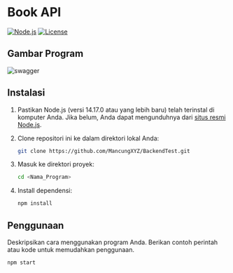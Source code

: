 # Book API

[![Node.js](https://img.shields.io/badge/Node.js-v14.17.0-green)](https://nodejs.org/)
[![License](https://img.shields.io/badge/License-MIT-blue.svg)](LICENSE)

## Gambar Program

![swagger](https://github.com/MancungXYZ/BackendTest/assets/60146927/3e586f98-dd39-4c6d-aaaa-4e46b2c14c3d)

## Instalasi

1. Pastikan Node.js (versi 14.17.0 atau yang lebih baru) telah terinstal di komputer Anda. Jika belum, Anda dapat mengunduhnya dari [situs resmi Node.js](https://nodejs.org/).
2. Clone repositori ini ke dalam direktori lokal Anda:

    ```bash
    git clone https://github.com/MancungXYZ/BackendTest.git
    ```

3. Masuk ke direktori proyek:

    ```bash
    cd <Nama_Program>
    ```

4. Install dependensi:

    ```bash
    npm install
    ```

## Penggunaan

Deskripsikan cara menggunakan program Anda. Berikan contoh perintah atau kode untuk memudahkan penggunaan.

```bash
npm start
